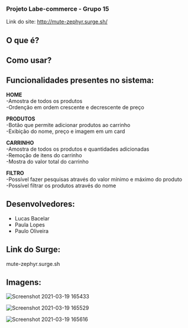 ### Projeto Labe-commerce - Grupo 15

Link do site: http://mute-zephyr.surge.sh/

## O que é?
## Como usar?

**<h2>Funcionalidades presentes no sistema:</h2>** 
**HOME**<br>
-Amostra de todos os produtos<br>
-Ordenção em ordem crescente e decrescente de preço

**PRODUTOS**<br>
-Botão que permite adicionar produtos ao carrinho<br>
-Exibição do nome, preço e imagem em um card

**CARRINHO**<br>
-Amostra de todos os produtos e quantidades adicionadas<br>
-Remoção de itens do carrinho<br>
-Mostra do valor total do carrinho

**FILTRO**<br>
-Possível fazer pesquisas através do valor mínimo e máximo do produto<br>
-Possível filtrar os produtos através do nome


## Desenvolvedores:
- Lucas Bacelar
- Paula Lopes
- Paulo Oliveira

## Link do Surge:
mute-zephyr.surge.sh


## Imagens:

![Screenshot 2021-03-19 165433](https://user-images.githubusercontent.com/57108685/111835775-23ccca00-88d4-11eb-9820-f08088534297.png)

![Screenshot 2021-03-19 165529](https://user-images.githubusercontent.com/57108685/111835776-24fdf700-88d4-11eb-8d52-c7829359a795.png)

![Screenshot 2021-03-19 165616](https://user-images.githubusercontent.com/57108685/111835777-25968d80-88d4-11eb-86d1-b0dc67fda853.png)


